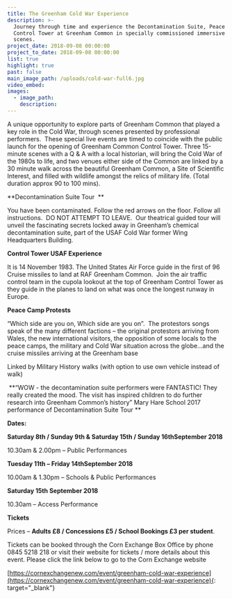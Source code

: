 ```yaml
---
title: The Greenham Cold War Experience
description: >-
  Journey through time and experience the Decontamination Suite, Peace Camp and
  Control Tower at Greenham Common in specially commissioned immersive theatre
  scenes.
project_date: 2018-09-08 00:00:00
project_to_date: 2018-09-08 00:00:00
list: true
highlight: true
past: false
main_image_path: /uploads/cold-war-full6.jpg
video_embed:
images:
  - image_path:
    description:
---
```


A unique opportunity to explore parts of Greenham Common that played a key role in the Cold War, through scenes presented by professional performers.  These special live events are timed to coincide with the public launch for the opening of Greenham Common Control Tower. Three 15-minute scenes with a Q & A with a local historian, will bring the Cold War of the 1980s to life, and two venues either side of the Common are linked by a 30 minute walk across the beautiful Greenham Common, a Site of Scientific Interest, and filled with wildlife amongst the relics of military life. (Total duration approx 90 to 100 mins).  

**Decontamination Suite Tour  **

You have been contaminated. Follow the red arrows on the floor. Follow all instructions.  DO NOT ATTEMPT TO LEAVE.  Our theatrical guided tour will unveil the fascinating secrets locked away in Greenham’s chemical decontamination suite, part of the USAF Cold War former Wing Headquarters Building.

**Control Tower USAF Experience**

It is 14 November 1983. The United States Air Force guide in the first of 96 Cruise missiles to land at RAF Greenham Common.  Join the air traffic control team in the cupola lookout at the top of Greenham Control Tower as they guide in the planes to land on what was once the longest runway in Europe.

**Peace Camp Protests**

“Which side are you on, Which side are you on”.  The protestors songs speak of the many different factions – the original protestors arriving from Wales, the new international visitors, the opposition of some locals to the peace camps, the military and Cold War situation across the globe…and the cruise missiles arriving at the Greenham base 

Linked by Military History walks (with option to use own vehicle instead of walk)

 **“WOW - the decontamination suite performers were FANTASTIC! They really created the mood. The visit has inspired children to do further research into Greenham Common’s history” Mary Hare School 2017 performance of Decontamination Suite Tour **

**Dates:**

**Saturday 8th / Sunday 9th & Saturday 15th / Sunday 16thSeptember 2018**

10.30am & 2.00pm – Public Performances

**Tuesday 11th – Friday 14thSeptember 2018**

10.00am & 1.30pm – Schools & Public Performances

**Saturday 15th September 2018**

10.30am – Access Performance 

**Tickets** 

Prices – **Adults £8 / Concessions £5 / School Bookings £3 per student**.

Tickets can be booked through the Corn Exchange Box Office by phone 0845 5218 218 or visit their website for tickets / more details about this event. Please click the link below to go to the Corn Exchange website 

[https://cornexchangenew.com/event/greenham-cold-war-experience](https://cornexchangenew.com/event/greenham-cold-war-experience){: target="_blank"}